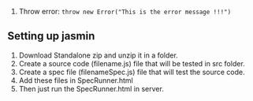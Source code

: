 1. Throw error: ```throw new Error("This is the error message !!!")```

## Setting up jasmin

1. Download Standalone zip and unzip it in a folder.
2. Create a source code (filename.js) file that will be tested in src folder.
3. Create a spec file (filenameSpec.js) file that will test the source code.
4. Add these files in SpecRunner.html
5. Then just run the SpecRunner.html in server.
